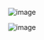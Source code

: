 ![image](https://github.com/user-attachments/assets/7b1273db-3e06-4ff6-9e4e-659e00f75a39)

![image](https://github.com/user-attachments/assets/825a8d64-18aa-4023-a206-42e53dd99d89)
